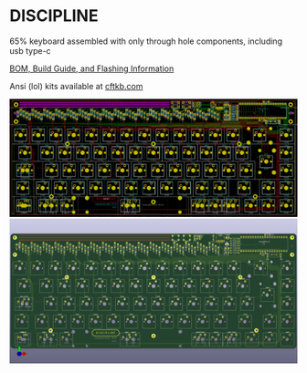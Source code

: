 # DISCIPLINE
 65% keyboard assembled with only through hole components, including usb type-c

[BOM, Build Guide, and Flashing Information](./doc)

Ansi (lol) kits available at [cftkb.com](https://www.cftkb.com)

![discipline](./doc/images/discipline_iso_kicad.png)
![](./doc/images/discipline-iso.png)

